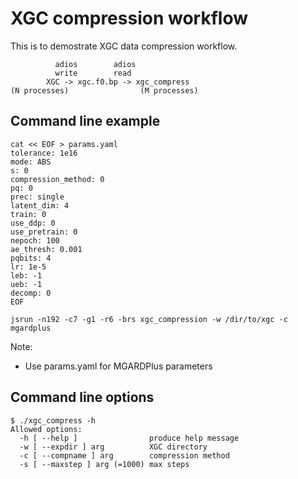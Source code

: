 # XGC compression workflow

This is to demostrate XGC data compression workflow.

```
          adios        adios
          write        read
        XGC -> xgc.f0.bp -> xgc_compress
(N processes)                (M processes)
```

## Command line example

```
cat << EOF > params.yaml
tolerance: 1e16
mode: ABS
s: 0
compression_method: 0
pq: 0
prec: single
latent_dim: 4
train: 0
use_ddp: 0
use_pretrain: 0
nepoch: 100
ae_thresh: 0.001
pqbits: 4
lr: 1e-5
leb: -1
ueb: -1
decomp: 0
EOF

jsrun -n192 -c7 -g1 -r6 -brs xgc_compression -w /dir/to/xgc -c mgardplus
```
Note: 
* Use params.yaml for MGARDPlus parameters

## Command line options
```
$ ./xgc_compress -h
Allowed options:
  -h [ --help ]                produce help message
  -w [ --expdir ] arg          XGC directory
  -c [ --compname ] arg        compression method
  -s [ --maxstep ] arg (=1000) max steps
```